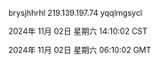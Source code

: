 brysjhhrhl 219.139.197.74 yqqlmgsycl

2024年 11月 02日 星期六 14:10:02 CST

2024年 11月 02日 星期六 06:10:02 GMT

